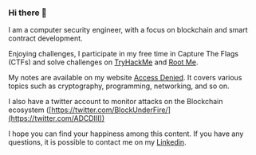 ### Hi there 👋

I am a computer security engineer, with a focus on blockchain and smart contract development.

Enjoying challenges, I participate in my free time in Capture The Flags (CTFs) and solve challenges on [TryHackMe](https://tryhackme.com/p/Carcajou) and [Root Me](https://www.root-me.org).

My notes are available on my website [Access Denied](https://rya-sge.github.io/access-denied/). It covers various topics such as cryptography, programming, networking, and so on.

I also have a twitter account to monitor attacks on the Blockchain ecosystem ([https://twitter.com/BlockUnderFire/](https://twitter.com/ADCDIII))

I hope you can find your happiness among this content. If you have any questions, it is possible to contact me on my [Linkedin](https://ch.linkedin.com/in/ryan-sauge/en?trk=public_profile_locale-url).
